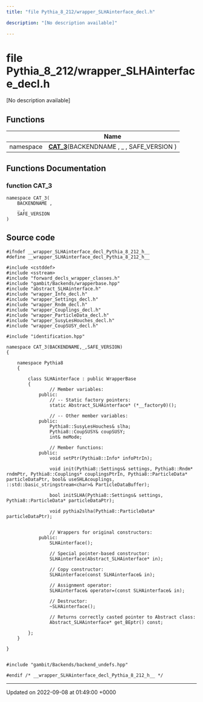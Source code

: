 ```yaml
---
title: "file Pythia_8_212/wrapper_SLHAinterface_decl.h"

description: "[No description available]"

---
```


# file Pythia_8_212/wrapper_SLHAinterface_decl.h

[No description available]

## Functions

|                | Name           |
| -------------- | -------------- |
| namespace | **[CAT_3](/documentation/code/files/wrapper__slhainterface__decl_8h/#function-wrapper-slhainterface-decl-h-cat-3)**(BACKENDNAME , _ , SAFE_VERSION ) |


## Functions Documentation

### function CAT_3

```
namespace CAT_3(
    BACKENDNAME ,
    _ ,
    SAFE_VERSION 
)
```




## Source code

```
#ifndef __wrapper_SLHAinterface_decl_Pythia_8_212_h__
#define __wrapper_SLHAinterface_decl_Pythia_8_212_h__

#include <cstddef>
#include <sstream>
#include "forward_decls_wrapper_classes.h"
#include "gambit/Backends/wrapperbase.hpp"
#include "abstract_SLHAinterface.h"
#include "wrapper_Info_decl.h"
#include "wrapper_Settings_decl.h"
#include "wrapper_Rndm_decl.h"
#include "wrapper_Couplings_decl.h"
#include "wrapper_ParticleData_decl.h"
#include "wrapper_SusyLesHouches_decl.h"
#include "wrapper_CoupSUSY_decl.h"

#include "identification.hpp"

namespace CAT_3(BACKENDNAME,_,SAFE_VERSION)
{
    
    namespace Pythia8
    {
        
        class SLHAinterface : public WrapperBase
        {
                // Member variables: 
            public:
                // -- Static factory pointers: 
                static Abstract_SLHAinterface* (*__factory0)();
        
                // -- Other member variables: 
            public:
                Pythia8::SusyLesHouches& slha;
                Pythia8::CoupSUSY& coupSUSY;
                int& meMode;
        
                // Member functions: 
            public:
                void setPtr(Pythia8::Info* infoPtrIn);
        
                void init(Pythia8::Settings& settings, Pythia8::Rndm* rndmPtr, Pythia8::Couplings* couplingsPtrIn, Pythia8::ParticleData* particleDataPtr, bool& useSHLAcouplings, ::std::basic_stringstream<char>& ParticleDataBuffer);
        
                bool initSLHA(Pythia8::Settings& settings, Pythia8::ParticleData* particleDataPtr);
        
                void pythia2slha(Pythia8::ParticleData* particleDataPtr);
        
        
                // Wrappers for original constructors: 
            public:
                SLHAinterface();
        
                // Special pointer-based constructor: 
                SLHAinterface(Abstract_SLHAinterface* in);
        
                // Copy constructor: 
                SLHAinterface(const SLHAinterface& in);
        
                // Assignment operator: 
                SLHAinterface& operator=(const SLHAinterface& in);
        
                // Destructor: 
                ~SLHAinterface();
        
                // Returns correctly casted pointer to Abstract class: 
                Abstract_SLHAinterface* get_BEptr() const;
        
        };
    }
    
}


#include "gambit/Backends/backend_undefs.hpp"

#endif /* __wrapper_SLHAinterface_decl_Pythia_8_212_h__ */
```


-------------------------------

Updated on 2022-09-08 at 01:49:00 +0000

